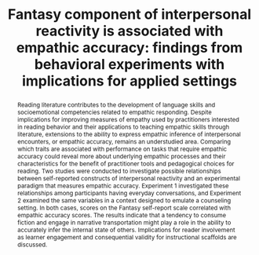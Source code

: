 ---
title: " Fantasy component of interpersonal reactivity is associated with empathic accuracy: findings from behavioral experiments with implications for applied settings"

authors: 
    - admin
    - Russell S Kabir
    - Kiyoaki Matsuda
    - Yuka Noguchi
    - Kohei Kambara
    - Ryota Kobayashi
    - Jun Shigematsu
    - Makoto Miyatani
    - Takashi Nakao
date: ""
doi: ""

# Schedule page publish date (NOT publication's date).
publishDate: ""


# Publication type.
# Legend: 0 = Uncategorized; 1 = Conference paper; 2 = Journal article;
# 3 = Preprint / Working Paper; 4 = Report; 5 = Book; 6 = Book section;
# 7 = Thesis; 8 = Patent
publication_types: ["2"]

# Publication name and optional abbreviated version.
publication: "*Reading Psychology*."
publication_short: "*Read. Psychol.*"

# Abstract and optional shortened version.
abstract: "Reading literature contributes to the development of language skills and socioemotional competencies related to empathic responding. Despite implications for improving measures of empathy used by practitioners interested in reading behavior and their applications to teaching empathic skills through literature, extensions to the ability to express empathic inference of interpersonal encounters, or empathic accuracy, remains an understudied area. Comparing which traits are associated with performance on tasks that require empathic accuracy could reveal more about underlying empathic processes and their characteristics for the benefit of practitioner tools and pedagogical choices for reading. Two studies were conducted to investigate possible relationships between self-reported constructs of interpersonal reactivity and an experimental paradigm that measures empathic accuracy. Experiment 1 investigated these relationships among participants having everyday conversations, and Experiment 2 examined the same variables in a context designed to emulate a counseling setting. In both cases, scores on the Fantasy self-report scale correlated with empathic accuracy scores. The results indicate that a tendency to consume fiction and engage in narrative transportation might play a role in the ability to accurately infer the internal state of others. Implications for reader involvement as learner engagement and consequential validity for instructional scaffolds are discussed."

# Summary. An optional shortened abstract.
#summary: 

url_pdf: ''
url_code: ''
url_dataset: ''
url_poster: ''
url_project: ''
url_slides: ''
url_source: ''
url_video: ''

# Featured image
# To use, add an image named `featured.jpg/png` to your page's folder. 
image:
#  caption: 'Image credit: [**Unsplash**](https://unsplash.com/photos/jdD8gXaTZsc)'
  focal_point: ""
  preview_only: false


# Associated Projects (optional).
#   Associate this publication with one or more of your projects.
#   Simply enter your project's folder or file name without extension.
#   E.g. `internal-project` references `content/project/internal-project/index.md`.
#   Otherwise, set `projects: []`.
projects: []

# Slides (optional).
#   Associate this publication with Markdown slides.
#   Simply enter your slide deck's filename without extension.
#   E.g. `slides: "example"` references `content/slides/example/index.md`.
#   Otherwise, set `slides: ""`.
slides: example

---